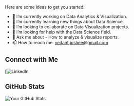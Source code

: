 
Here are some ideas to get you started:

- 🔭 I’m currently working on Data Analytics & Visualization. 
- 🌱 I’m currently learning new things about Data Science.
- 👯 I’m looking to collaborate on Data Visualization projects.
- 🤔 I’m looking for help with the Data Science field.
- 💬 Ask me about - How to analyze & visualize reports.  
- 📫 How to reach me: vedant.joshee@gmail.com  

## Connect with Me

[![LinkedIn](https://www.linkedin.com/in/vedant-joshi-2926a0124/)

## GitHub Stats

![Your GitHub Stats](https://github-readme-stats.vercel.app/api?username=Vedant-J&show_icons=true&hide=contribs,issues&count_private=true)

<!--
**Vedant-J/Vedant-J** is a ✨ _special_ ✨ repository because its `README.md` (this file) appears on your GitHub profile.
--!>
